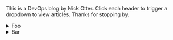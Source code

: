 This is a DevOps blog by Nick Otter. Click each header to trigger a dropdown to view articles. Thanks for stopping by.

<details><summary markdown='span'>Foo</summary>
# foo
</details>

<details>
  <summary>Bar</summary>
  
  ##Bar
  [Bar](#)<br>

</details>
